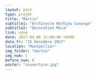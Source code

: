 ```yaml
---
layout: post
type: projet
title: "Martin"
subtitle1: "Architecte Mathieu Canonge"
subtitle2: "Décoration Moca"
link: none
date: 2017-04-06 12:00:00 +0200
date_fr: "15 Décembre 2017"
location: "Montpellier"
img_folder: "martin"
img_num: 1
before_num: 0
poster: "couverture.jpg"
---
```


